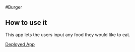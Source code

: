 #Burger
## How to use it 
This app lets the users input any food they would like to eat.

[Deployed App](https://warm-dusk-36580.herokuapp.com/)
